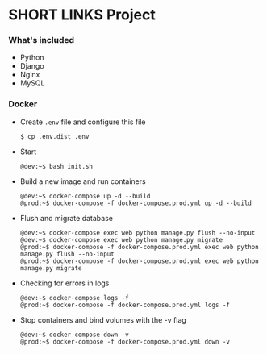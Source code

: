 SHORT LINKS Project
==============

### What's included

 - Python
 - Django
 - Nginx
 - MySQL
 
### Docker
 - Create `.env` file and configure this file
     ```
     $ cp .env.dist .env
     ```
 - Start
     ``` 
     @dev:~$ bash init.sh
     ```
 - Build a new image and run containers
     ```
     @dev:~$ docker-compose up -d --build
     @prod:~$ docker-compose -f docker-compose.prod.yml up -d --build
     ```
 - Flush and migrate database
     ```
     @dev:~$ docker-compose exec web python manage.py flush --no-input
     @dev:~$ docker-compose exec web python manage.py migrate
     @prod:~$ docker-compose -f docker-compose.prod.yml exec web python manage.py flush --no-input
     @prod:~$ docker-compose -f docker-compose.prod.yml exec web python manage.py migrate
     ```
 - Checking for errors in logs
     ```
     @dev:~$ docker-compose logs -f
     @prod:~$ docker-compose -f docker-compose.prod.yml logs -f
     ```
 - Stop containers and bind volumes with the -v flag
     ```
     @dev:~$ docker-compose down -v
     @prod:~$ docker-compose -f docker-compose.prod.yml down -v
     ```